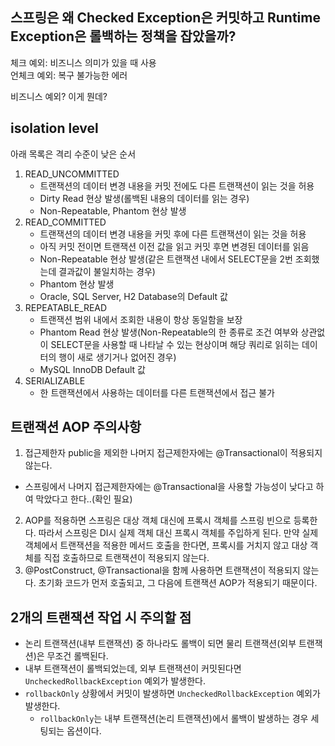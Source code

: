 ## 스프링은 왜 Checked Exception은 커밋하고 Runtime Exception은 롤백하는 정책을 잡았을까? 
체크 예외: 비즈니스 의미가 있을 때 사용  
언체크 예외: 복구 불가능한 에러  

비즈니스 예외? 이게 뭔데?

## isolation level
아래 목록은 격리 수준이 낮은 순서
1. READ_UNCOMMITTED
   - 트랜잭션의 데이터 변경 내용을 커밋 전에도 다른 트랜잭션이 읽는 것을 허용
   - Dirty Read 현상 발생(롤백된 내용의 데이터를 읽는 경우)
   - Non-Repeatable, Phantom 현상 발생
2. READ_COMMITTED
   - 트랜잭션의 데이터 변경 내용을 커밋 후에 다른 트랜잭션이 읽는 것을 허용
   - 아직 커밋 전이면 트랜잭션 이전 값을 읽고 커밋 후면 변경된 데이터를 읽음
   - Non-Repeatable 현상 발생(같은 트랜잭션 내에서 SELECT문을 2번 조회했는데 결과값이 불일치하는 경우)
   - Phantom 현상 발생
   - Oracle, SQL Server, H2 Database의 Default 값
3. REPEATABLE_READ
   - 트랜잭션 범위 내에서 조회한 내용이 항상 동일함을 보장
   - Phantom Read 현상 발생(Non-Repeatable의 한 종류로 조건 여부와 상관없이 SELECT문을 사용할 때 나타날 수 있는 현상이며 해당 쿼리로 읽히는 데이터의 행이 새로 생기거나 없어진 경우)
   - MySQL InnoDB Default 값
4. SERIALIZABLE
   - 한 트랜잭션에서 사용하는 데이터를 다른 트랜잭션에서 접근 불가

## 트랜잭션 AOP 주의사항
1. 접근제한자 public을 제외한 나머지 접근제한자에는 @Transactional이 적용되지 않는다.
  - 스프링에서 나머지 접근제한자에는 @Transactional을 사용할 가능성이 낮다고 하여 막았다고 한다..(확인 필요)
2. AOP를 적용하면 스프링은 대상 객체 대신에 프록시 객체를 스프링 빈으로 등록한다. 따라서 스프링은 DI시 실제 객체 대신 프록시 객체를 주입하게 된다. 만약 실제 객체에서 트랜잭션을 적용한 메서드 호출을 한다면, 프록시를 거치지 않고 대상 객체를 직접 호출하므로 트랜잭션이 적용되지 않는다. 
3. @PostConstruct, @Transactional을 함께 사용하면 트랜잭션이 적용되지 않는다. 초기화 코드가 먼저 호출되고, 그 다음에 트랜잭션 AOP가 적용되기 때문이다.

## 2개의 트랜잭션 작업 시 주의할 점
- 논리 트랜잭션(내부 트랜잭션) 중 하나라도 롤백이 되면 물리 트랜잭션(외부 트랜잭션)은 무조건 롤백된다.
- 내부 트랜잭션이 롤백되었는데, 외부 트랜잭션이 커밋된다면 `UncheckedRollbackException` 예외가 발생한다.
- `rollbackOnly` 상황에서 커밋이 발생하면 `UncheckedRollbackException` 예외가 발생한다.
  - `rollbackOnly`는 내부 트랜잭션(논리 트랜잭션)에서 롤백이 발생하는 경우 세팅되는 옵션이다.